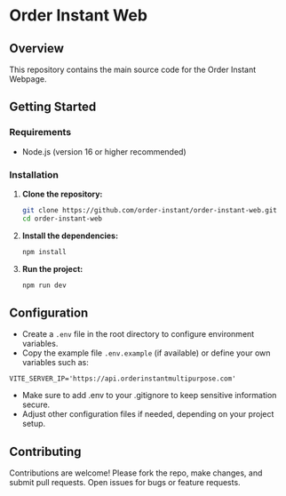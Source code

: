 # Order Instant Web

## Overview

This repository contains the main source code for the Order Instant Webpage.

## Getting Started

### Requirements

- Node.js (version 16 or higher recommended)

### Installation

1. **Clone the repository:**
    ```sh
    git clone https://github.com/order-instant/order-instant-web.git
    cd order-instant-web
    ```

2. **Install the dependencies:**
    ```sh
    npm install
    ```

3. **Run the project:**
    ```sh
    npm run dev
    ```

## Configuration

- Create a `.env` file in the root directory to configure environment variables.
- Copy the example file `.env.example` (if available) or define your own variables such as:
```env
VITE_SERVER_IP='https://api.orderinstantmultipurpose.com'
```
- Make sure to add .env to your .gitignore to keep sensitive information secure.
- Adjust other configuration files if needed, depending on your project setup.

## Contributing

Contributions are welcome! Please fork the repo, make changes, and submit pull requests. Open issues for bugs or feature requests.
